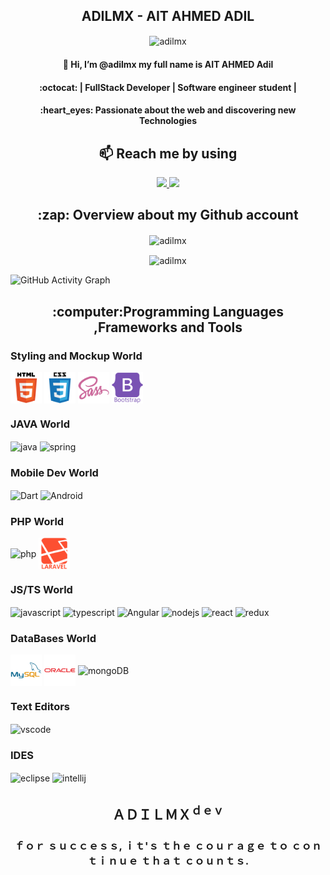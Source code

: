 
 <h2 align="center">ADILMX - AIT AHMED ADIL</h2>
 <p align="center">
<img align="center" src="https://komarev.com/ghpvc/?username=adilmx&color=&color=blue" alt="adilmx" />
</p>
 
<h4 align="center">👋 Hi, I’m @adilmx my full name is AIT AHMED Adil</h4>
<h4 align="center">:octocat: | FullStack Developer | Software engineer student | </h4>
 <h4 align="center">:heart_eyes: Passionate about the web and discovering new Technologies</h4>
 
 <h2 align="center">📫 Reach me by using</h2>
 <p align="center">
 <a href="https://www.linkedin.com/in/adil-ait-ahmed-a007a11b0/">
  <img src="https://img.shields.io/badge/LinkedIn-0077B5?style=for-the-badge&logo=linkedin&logoColor=white"/>
</a>

<a href="mailto:ait.ahmed.adil.mx@gmail.com">
  <img src="https://img.shields.io/badge/Gmail-D14836?style=for-the-badge&logo=gmail&logoColor=white"/>
</a>
</p>
<p align="center">
 <h2 align="center">:zap: Overview about my Github account</h2>
</p>

<p align="center">
<img align="center" src="https://github-readme-stats.vercel.app/api?username=adilmx&show_icons=true&locale=en&bg_color=0d1117&text_color=ffffff&repo=convoychat" alt="adilmx" />
</p>

<p align="center">
<img align="center" src="https://github-readme-streak-stats.herokuapp.com/?user=adilmx&theme=dark&background=0d1117&date_format=M%20j%5B%2C%20Y%5D" alt="adilmx" />
</p>
                  
![GitHub Activity Graph](https://activity-graph.herokuapp.com/graph?username=adilmx&&theme=react-dark)

<h2 align="center">:computer:Programming Languages ,Frameworks and Tools</h2>
<p>
<h3 align="left">Styling and Mockup World</h3>
<p align="left">
 <img width="50px" src="https://raw.githubusercontent.com/devicons/devicon/master/icons/html5/html5-original-wordmark.svg" align="center" alt="html5" />
  <img width="50px" src="https://raw.githubusercontent.com/devicons/devicon/master/icons/css3/css3-original-wordmark.svg" align="center" alt="css3" />
   <img width="50px" src="https://raw.githubusercontent.com/devicons/devicon/master/icons/sass/sass-original.svg" align="center" alt="sass" />  
<img width="50px" src="https://raw.githubusercontent.com/devicons/devicon/master/icons/bootstrap/bootstrap-plain-wordmark.svg" align="center" alt="bootstrap" />
</p>
</p>
<p>
  <h3 align="left">JAVA World</h3>
  <p align="left">
   <img width="50px" src="https://github.com/yurijserrano/Github-Profile-Readme-Logos/blob/master/programming%20languages/java.svg" align="center" alt="java" />
<img width="50px" src="https://www.vectorlogo.zone/logos/springio/springio-icon.svg" align="center" alt="spring" />
</p>
</p>
<p>
  <h3 align="left">Mobile Dev World</h3>
  <p align="left">
 <img width="50px" src="https://github.com/yurijserrano/Github-Profile-Readme-Logos/blob/master/programming%20languages/dart.svg" align="center" alt="Dart" />
  <img width="50px" src="https://github.com/yurijserrano/Github-Profile-Readme-Logos/blob/master/frameworks/android.svg" align="center" alt="Android" />
 </p>
 </p>
 <p>
 <h3 align="left">PHP World</h3>
<p align="left">
 <img width="50px" src="https://github.com/yurijserrano/Github-Profile-Readme-Logos/blob/master/programming%20languages/php.png" align="center" alt="php" />
  <img width="50px" src="https://raw.githubusercontent.com/devicons/devicon/master/icons/laravel/laravel-plain-wordmark.svg" align="center" alt="laravel" />
  </p>
  </p>
  <p>
  <h3 align="left">JS/TS World</h3>
<p align="left">
  <img width="50px" src="https://github.com/yurijserrano/Github-Profile-Readme-Logos/blob/master/programming%20languages/javascript.svg" align="center" alt="javascript" />
 <img width="50px" src="https://github.com/yurijserrano/Github-Profile-Readme-Logos/blob/master/programming%20languages/typescript.svg" align="center" alt="typescript" />
 <img width="50px" src="https://github.com/yurijserrano/Github-Profile-Readme-Logos/blob/master/frameworks/angular.svg" align="center" alt="Angular" />
   <img width="50px" src="https://github.com/yurijserrano/Github-Profile-Readme-Logos/blob/master/frameworks/nodejs.svg" align="center" alt="nodejs" />
  <img width="50px" src="https://github.com/yurijserrano/Github-Profile-Readme-Logos/blob/master/frameworks/react.svg" align="center" alt="react" />
  <img width="50px" src="https://github.com/yurijserrano/Github-Profile-Readme-Logos/blob/master/frameworks/redux.svg" align="center" alt="redux" />
  </p>
  </p>
  <p>
  <h3 align="left">DataBases World</h3>
<p align="left">
  <img width="50px" src="https://raw.githubusercontent.com/devicons/devicon/master/icons/mysql/mysql-original-wordmark.svg" align="center" alt="mysql" />
   <img width="50px" src="https://raw.githubusercontent.com/devicons/devicon/master/icons/oracle/oracle-original.svg" align="center" alt="oracle" />  
   <img width="50px" src="https://github.com/yurijserrano/Github-Profile-Readme-Logos/blob/master/databases/mongodb.svg" align="center" alt="mongoDB" />
  </p>
  </p>
  <p>
   <h3 align="left">Text Editors</h3>
<p align="left">
   <img width="50px" src="https://github.com/yurijserrano/Github-Profile-Readme-Logos/blob/master/text%20editors/vscode.svg" align="center" alt="vscode" />
<h3 align="left">IDES</h3>
<p align="left">
   <img width="50px" src="https://github.com/yurijserrano/Github-Profile-Readme-Logos/blob/master/ides/eclipse.svg" align="center" alt="eclipse" >
   <img width="50px" src="https://github.com/yurijserrano/Github-Profile-Readme-Logos/blob/master/ides/intellij.svg" align="center" alt="intellij" >

</p>
 <h2 align="center">ＡＤＩＬＭＸ<sup>ｄｅｖ</sup></h2>
 <h3 align="center">ｆｏｒ ｓｕｃｃｅｓｓ, ｉｔ'ｓ ｔｈｅ ｃｏｕｒａｇｅ ｔｏ ｃｏｎｔｉｎｕｅ ｔｈａｔ ｃｏｕｎｔｓ.</h3>
 
 <p align="center"></p>

